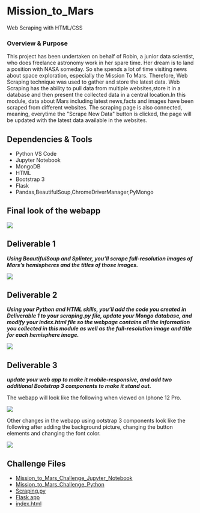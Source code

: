 # Mission_to_Mars
Web Scraping with HTML/CSS

### Overview & Purpose

This project has been undertaken on behalf of Robin, a junior data scientist, who does freelance astronomy work in her spare time. Her dream is to land a position with NASA someday. So she spends a lot of time visiting news about space exploration, especially the Mission To Mars. Therefore, Web Scraping technique was used to gather and store the latest data. Web Scraping has the ability to pull data from multiple websites,store it in a database and then present the collected data in a central location.In this module, data about Mars including latest news,facts and images have been scraped from different websites. The scraping page is also connected, meaning, everytime the "Scrape New Data" button is clicked, the page will be updated with the latest data available in the websites.

## Dependencies & Tools
- Python VS Code
- Jupyter Notebook
- MongoDB
- HTML
- Bootstrap 3
- Flask
- Pandas,BeautifulSoup,ChromeDriverManager,PyMongo

## Final look of the webapp

![](images/webpage_view.png)

## Deliverable 1

***Using BeautifulSoup and Splinter, you’ll scrape full-resolution images of Mars’s hemispheres and the titles of those images.***

![](images/delv_1_image.png)

## Deliverable 2

***Using your Python and HTML skills, you’ll add the code you created in Deliverable 1 to your scraping.py file, update your Mongo database, and modify your index.html file so the webpage contains all the information you collected in this module as well as the full-resolution image and title for each hemisphere image.***

![](images/delv_2.png)

## Deliverable 3

***update your web app to make it mobile-responsive, and add two additional Bootstrap 3 components to make it stand out.***

The webapp will look like the following when viewed on Iphone 12 Pro.

![](images/webpage_mobile_view.png)

Other changes in the webapp using ootstrap 3 components look like the following after adding the background picture, changing the button elements and changing the font color.

![](images/dev_3_changes.png)

## Challenge Files
- [Mission_to_Mars_Challenge_Jupyter_Notebook](https://github.com/Sukanya807/Mission_to_Mars/blob/main/Mission_to_Mars_Challenge.ipynb)
- [Mission_to_Mars_Challenge_Python](https://github.com/Sukanya807/Mission_to_Mars/blob/main/Mission_to_Mars_Challenge.py)
- [Scraping.py](https://github.com/Sukanya807/Mission_to_Mars/blob/main/scraping.py)
- [Flask app](https://github.com/Sukanya807/Mission_to_Mars/blob/main/app.py)
- [index.html](https://github.com/Sukanya807/Mission_to_Mars/blob/main/templates/index.html)
